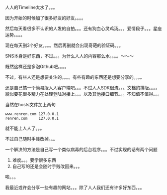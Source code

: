 

人人的Timeline太水了。。。

因为开始的时候加了很多好友的好友。。。。

然后每天看很多不认识的人发的自拍。。。还有狗血心灵鸡汤。。。爱情段子。。。星座运势。。。。

现在每天删3个好友。。。。然后再删就会出现奇葩的验证码。。。

SNS本身是好东西，不过。。。为什么人人的内容那么水。。。。～～～

既然这样还是多泡Github吧。。。。

不过，有些人还是想要关注的。。。。有些有趣的东西还是想要分享的。。。。

还是自己搞一个简易版人人客户端吧。。。不过人人SDK很渣。。。文档的排版。。。。貌似要花很多精力在处理登陆对接上。。。以及其他接口细节。。。不知值不值得。。。


当然在hosts文件加上两句

	www.renren.com 127.0.0.1
	renren.com     127.0.0.1
	
就不能上人人了。。。

不过自己随时手贱改掉。。。

一个解决的方法是自己写一个类似病毒的后台程序。。。不过实现的话有两个问题

1. 难度。。。要学很多东西
2. 自己写的还是会随时手贱改回来。。。

唉。。。

我最近或许会分享一些有趣的网站。。。除了人人我们还有许多好东西。。。
